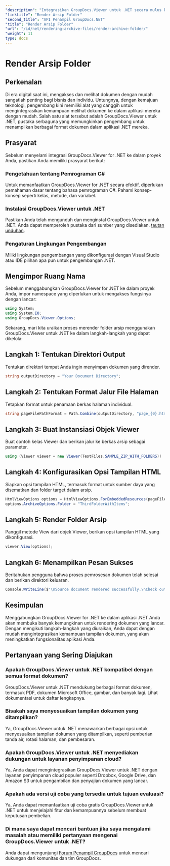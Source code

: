 ```yaml
---
"description": "Integrasikan GroupDocs.Viewer untuk .NET secara mulus ke dalam aplikasi .NET Anda untuk kemampuan menampilkan dan merender dokumen yang efisien."
"linktitle": "Render Arsip Folder"
"second_title": "API Penampil GroupDocs.NET"
"title": "Render Arsip Folder"
"url": "/id/net/rendering-archive-files/render-archive-folder/"
"weight": 11
type: docs
---
```

# Render Arsip Folder

## Perkenalan
Di era digital saat ini, mengakses dan melihat dokumen dengan mudah sangatlah penting bagi bisnis dan individu. Untungnya, dengan kemajuan teknologi, pengembang kini memiliki alat yang canggih untuk mengintegrasikan kemampuan melihat dokumen ke dalam aplikasi mereka dengan mudah. Salah satu alat tersebut adalah GroupDocs.Viewer untuk .NET, pustaka serbaguna yang memungkinkan pengembang untuk menampilkan berbagai format dokumen dalam aplikasi .NET mereka.
## Prasyarat
Sebelum menyelami integrasi GroupDocs.Viewer for .NET ke dalam proyek Anda, pastikan Anda memiliki prasyarat berikut:
### Pengetahuan tentang Pemrograman C#
Untuk memanfaatkan GroupDocs.Viewer for .NET secara efektif, diperlukan pemahaman dasar tentang bahasa pemrograman C#. Pahami konsep-konsep seperti kelas, metode, dan variabel.
### Instalasi GroupDocs.Viewer untuk .NET
Pastikan Anda telah mengunduh dan menginstal GroupDocs.Viewer untuk .NET. Anda dapat memperoleh pustaka dari sumber yang disediakan. [tautan unduhan](https://releases.groupdocs.com/viewer/net/).
### Pengaturan Lingkungan Pengembangan
Miliki lingkungan pengembangan yang dikonfigurasi dengan Visual Studio atau IDE pilihan apa pun untuk pengembangan .NET.

## Mengimpor Ruang Nama
Sebelum menggabungkan GroupDocs.Viewer for .NET ke dalam proyek Anda, impor namespace yang diperlukan untuk mengakses fungsinya dengan lancar:
```csharp
using System;
using System.IO;
using GroupDocs.Viewer.Options;
```

Sekarang, mari kita uraikan proses merender folder arsip menggunakan GroupDocs.Viewer untuk .NET ke dalam langkah-langkah yang dapat dikelola:
## Langkah 1: Tentukan Direktori Output
Tentukan direktori tempat Anda ingin menyimpan dokumen yang dirender.
```csharp
string outputDirectory = "Your Document Directory";
```
## Langkah 2: Tentukan Format Jalur File Halaman
Tetapkan format untuk penamaan berkas halaman individual.
```csharp
string pageFilePathFormat = Path.Combine(outputDirectory, "page_{0}.html");
```
## Langkah 3: Buat Instansiasi Objek Viewer
Buat contoh kelas Viewer dan berikan jalur ke berkas arsip sebagai parameter.
```csharp
using (Viewer viewer = new Viewer(TestFiles.SAMPLE_ZIP_WITH_FOLDERS))
```
## Langkah 4: Konfigurasikan Opsi Tampilan HTML
Siapkan opsi tampilan HTML, termasuk format untuk sumber daya yang disematkan dan folder target dalam arsip.
```csharp
HtmlViewOptions options = HtmlViewOptions.ForEmbeddedResources(pageFilePathFormat);
options.ArchiveOptions.Folder = "ThirdFolderWithItems";
```
## Langkah 5: Render Folder Arsip
Panggil metode View dari objek Viewer, berikan opsi tampilan HTML yang dikonfigurasi.
```csharp
viewer.View(options);
```
## Langkah 6: Menampilkan Pesan Sukses
Beritahukan pengguna bahwa proses pemrosesan dokumen telah selesai dan berikan direktori keluaran.
```csharp
Console.WriteLine($"\nSource document rendered successfully.\nCheck output in {outputDirectory}.");
```

## Kesimpulan
Menggabungkan GroupDocs.Viewer for .NET ke dalam aplikasi .NET Anda akan membuka banyak kemungkinan untuk rendering dokumen yang lancar. Dengan mengikuti langkah-langkah yang diuraikan, Anda dapat dengan mudah mengintegrasikan kemampuan tampilan dokumen, yang akan meningkatkan fungsionalitas aplikasi Anda.
## Pertanyaan yang Sering Diajukan
### Apakah GroupDocs.Viewer untuk .NET kompatibel dengan semua format dokumen?
GroupDocs.Viewer untuk .NET mendukung berbagai format dokumen, termasuk PDF, dokumen Microsoft Office, gambar, dan banyak lagi. Lihat dokumentasi untuk daftar lengkapnya.
### Bisakah saya menyesuaikan tampilan dokumen yang ditampilkan?
Ya, GroupDocs.Viewer untuk .NET menawarkan berbagai opsi untuk menyesuaikan tampilan dokumen yang ditampilkan, seperti pemberian tanda air, rotasi halaman, dan pembesaran.
### Apakah GroupDocs.Viewer untuk .NET menyediakan dukungan untuk layanan penyimpanan cloud?
Ya, Anda dapat mengintegrasikan GroupDocs.Viewer untuk .NET dengan layanan penyimpanan cloud populer seperti Dropbox, Google Drive, dan Amazon S3 untuk pengambilan dan penyajian dokumen yang lancar.
### Apakah ada versi uji coba yang tersedia untuk tujuan evaluasi?
Ya, Anda dapat memanfaatkan uji coba gratis GroupDocs.Viewer untuk .NET untuk menjelajahi fitur dan kemampuannya sebelum membuat keputusan pembelian.
### Di mana saya dapat mencari bantuan jika saya mengalami masalah atau memiliki pertanyaan mengenai GroupDocs.Viewer untuk .NET?
Anda dapat mengunjungi [Forum Penampil GroupDocs](https://forum.groupdocs.com/c/viewer/9) untuk mencari dukungan dari komunitas dan tim GroupDocs.